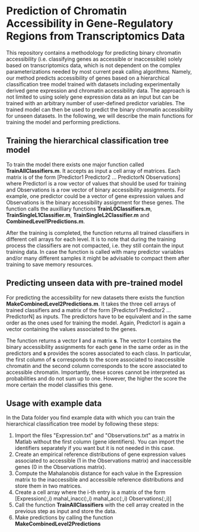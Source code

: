 # Prediction of Chromatin Accessibility in Gene-Regulatory Regions from Transcriptomics Data
This repository contains a methodology for predicting binary chromatin accessibility (i.e. classifying genes as accessible or inaccessible) solely based on transcriptomics data, which is not dependent on the complex parameterizations needed by most current peak calling algorithms. Namely, our method predicts accessibility of genes based on a hierarchical classification tree model trained with datasets including experimentally derived gene expression and chromatin accessibility data. The approach is not limited to using solely gene expression data as an input but can be trained with an arbitrary number of user-defined predictor variables. The trained model can then be used to predict the binary chromatin accessibility for unseen datasets. In the following, we will describe the main functions for training the model and performing predictions.
## Training the hierarchical classification tree model
To train the model there exists one major function called **TrainAllClassifiers.m**. It accepts as input a cell array of matrices. Each matrix is of the form [Predictor1 Predictor2 ... PredictorN Observations] where PredictorI is a row vector of values that should be used for training and Observations is a row vector of binary accessibility assignments. For example, one predictor could be a vector of gene expression values and Observations is the binary accessibility assignment for these genes. The function calls the auxilliary functions **TrainL0Classifiers.m**, **TrainSingleL1Classifier.m**, **TrainSingleL2Classifier.m** and **CombinedLevel1Predictions.m**.

After the training is completed, the function returns all trained classifiers in different cell arrays for each level. It is to note that during the training process the classifiers are not compacted, i.e. they still contain the input training data. In case the function is called with many predictor variables and/or many different samples it might be advisable to compact them after training to save memory resources.
## Predicting unseen data with pre-trained model
For predicting the accessibility for new datasets there exists the function **MakeCombinedLevel2Predictions.m**. It takes the three cell arrays of trained classifiers and a matrix of the form [Predictor1 Predictor2 ... PredictorN] as inputs. The predictors have to be equivalent and in the same order as the ones used for training the model. Again, PredictorI is again a vector containing the values associated to the genes.

The function returns a vector **l** and a matrix **s**. The vector **l** contains the binary accessibility assignments for each gene in the same order as in the predictors and **s** provides the scores associated to each class. In particular, the first column of **s** corresponds to the score associated to inaccessible chromatin and the second column corresponds to the score associated to accessible chromatin. Importantly, these scores cannot be interpreted as probabilities and do not sum up to one. However, the higher the score the more certain the model classifies this gene.

## Usage with example data
In the Data folder you find example data with which you can train the hierarchical classification tree model by following these steps:
1. Import the files "Expression.txt" and "Observations.txt" as a matrix in Matlab without the first column (gene identifiers). You can import the identifiers separately if you want but it is not needed in this case.
2. Create an empirical reference distributions of gene expression values associated to accessible (1 in the Observations matrix) and inaccessible genes (0 in the Observations matrix).
3. Compute the Mahalanobis distance for each value in the Expression matrix to the inaccessible and accessible reference distributions and store them in two matrices.
4. Create a cell array where the i-th entry is a matrix of the form [Expression(:,i) mahal_inacc(:,i) mahal_acc(:,i) Observations(:,i)]
5. Call the function **TrainAllClassifiers** with the cell array created in the previous step as input and store the data.
6. Make predictions by calling the function **MakeCombinedLevel2Predictions**
